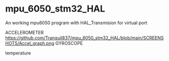 # mpu_6050_stm32_HAL

An working mpu6050 program with HAL_Transmision for virtual port 

ACCELEROMETER
https://github.com/Tranquil837/mpu_6050_stm32_HAL/blob/main/SCREENSHOTS/Accel_graph.png
GYROSCOPE

temperature
